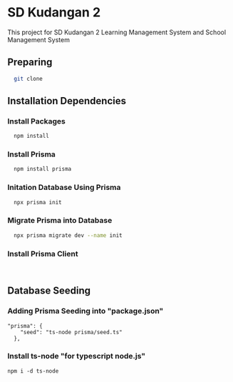 
# SD Kudangan 2 
This project for SD Kudangan 2 Learning Management System and School Management System

## Preparing 
```bash
  git clone 
```

## Installation Dependencies

### Install Packages
```bash
  npm install
```

### Install Prisma
```bash
  npm install prisma
```

### Initation Database Using Prisma
```bash
  npx prisma init
```

### Migrate Prisma into Database
```bash
  npx prisma migrate dev --name init
```
    
### Install Prisma Client
```bash
  
```

## Database Seeding

### Adding Prisma Seeding into "package.json"
```
"prisma": {
    "seed": "ts-node prisma/seed.ts"
  },
```

### Install ts-node "for typescript node.js"
```
npm i -d ts-node
```